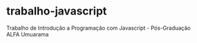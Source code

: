 # trabalho-javascript
Trabalho de Introdução a Programação com Javascript - Pós-Graduação ALFA Umuarama
